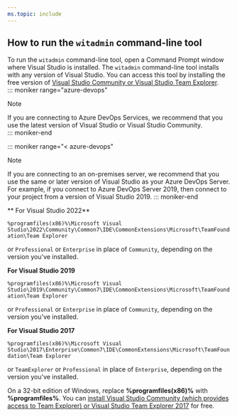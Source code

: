```yaml
---
ms.topic: include
---
```



<a id="run-witadmin-tool" />

## How to run the `witadmin` command-line tool  

To run the `witadmin` command-line tool, open a Command Prompt window where Visual Studio is installed. The `witadmin` command-line tool installs with any version of Visual Studio. You can access this tool by installing the free version of [Visual Studio Community or Visual Studio Team Explorer](https://visualstudio.microsoft.com/downloads/).  
::: moniker range="azure-devops"
> [!NOTE]   
> If you are connecting to Azure DevOps Services, we recommend that you use the latest version of Visual Studio or Visual Studio Community.  
::: moniker-end

::: moniker range="< azure-devops"
> [!NOTE]   
> If you are connecting to an on-premises server, we recommend that you use the same or later version of Visual Studio as your Azure DevOps Server. For example, if you connect to Azure DevOps Server 2019, then connect to your project from a version of Visual Studio 2019. 
::: moniker-end

**
For Visual Studio 2022** 

`%programfiles(x86)%\Microsoft Visual Studio\2022\Community\Common7\IDE\CommonExtensions\Microsoft\TeamFoundation\Team Explorer`

or `Professional` or `Enterprise` in place of `Community`, depending on the version you've installed.  

**For Visual Studio 2019**

`%programfiles(x86)%\Microsoft Visual Studio\2019\Community\Common7\IDE\CommonExtensions\Microsoft\TeamFoundation\Team Explorer`

or `Professional` or `Enterprise` in place of `Community`, depending on the version you've installed.  

**For Visual Studio 2017**

`%programfiles(x86)%\Microsoft Visual Studio\2017\Enterprise\Common7\IDE\CommonExtensions\Microsoft\TeamFoundation\Team Explorer`

or `TeamExplorer` or `Professional` in place of `Enterprise`, depending on the version you've installed.  

On a 32-bit edition of Windows, replace **%programfiles(x86)%** with **%programfiles%**. You can [install Visual Studio Community (which provides access to Team Explorer) or Visual Studio Team Explorer 2017](https://visualstudio.microsoft.com/downloads/download-visual-studio-vs) for free. 

